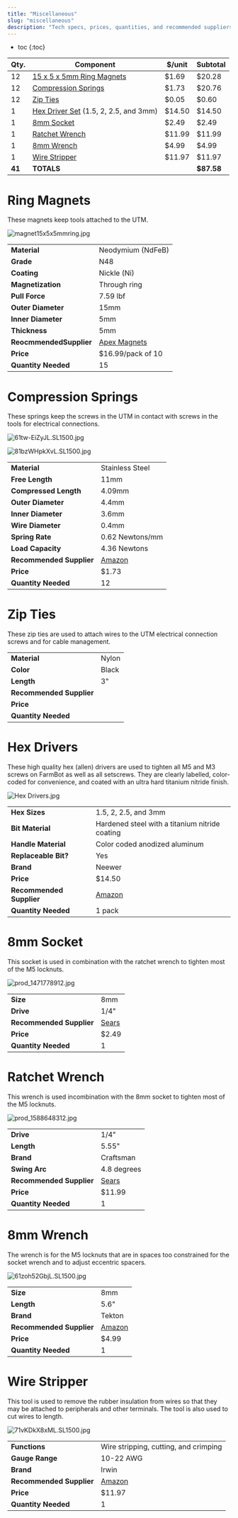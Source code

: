```yaml
---
title: "Miscellaneous"
slug: "miscellaneous"
description: "Tech specs, prices, quantities, and recommended suppliers for the miscellaneous components in FarmBot Genesis"
---
```


* toc
{:toc}


|Qty.                          |Component                     |$/unit                        |Subtotal                      |
|------------------------------|------------------------------|------------------------------|------------------------------|
|12                            |[15 x 5 x 5mm Ring Magnets](#ring-magnets)|$1.69                         |$20.28
|12                            |[Compression Springs](#compression-springs)|$1.73                         |$20.76
|12                            |[Zip Ties](#zip-ties) |$0.05                         |$0.60
|1                             |[Hex Driver Set](#hex-drivers) (1.5, 2, 2.5, and 3mm)|$14.50                        |$14.50
|1                             |[8mm Socket](#8mm-socket)|$2.49                         |$2.49
|1                             |[Ratchet Wrench](#ratchet-wrench)|$11.99                        |$11.99
|1                             |[8mm Wrench](#8mm-wrench)|$4.99                         |$4.99
|1                             |[Wire Stripper](#wire-stripper)|$11.97                        |$11.97
|**41**                        |**TOTALS**                    |                              |**$87.58**

# Ring Magnets
These magnets keep tools attached to the UTM.

![magnet15x5x5mmring.jpg](_images/magnet15x5x5mmring.jpg)



|                              |                              |
|------------------------------|------------------------------|
|**Material**                  |Neodymium (NdFeB)
|**Grade**                     |N48
|**Coating**                   |Nickle (Ni)
|**Magnetization**             |Through ring
|**Pull Force**                |7.59 lbf
|**Outer Diameter**            |15mm
|**Inner Diameter**            |5mm
|**Thickness**                 |5mm
|**ReocmmendedSupplier**       |[Apex Magnets](https://www.apexmagnets.com/15-x-5-x-5mm-rings)
|**Price**                     |$16.99/pack of 10
|**Quantity Needed**           |15

# Compression Springs
These springs keep the screws in the UTM in contact with screws in the tools for electrical connections.

![61tw-EiZyJL._SL1500_.jpg](_images/EiZyJL._SL1500_.jpg)



![81bzWHpkXvL._SL1500_.jpg](_images/81bzWHpkXvL._SL1500_.jpg)



|                              |                              |
|------------------------------|------------------------------|
|**Material**                  |Stainless Steel
|**Free Length**               |11mm
|**Compressed Length**         |4.09mm
|**Outer Diameter**            |4.4mm
|**Inner Diameter**            |3.6mm
|**Wire Diameter**             |0.4mm
|**Spring Rate**               |0.62 Newtons/mm
|**Load Capacity**             |4.36 Newtons
|**Recommended Supplier**      |[Amazon](https://smile.amazon.com/gp/product/B005S4HP6K/)
|**Price**                     |$1.73
|**Quantity Needed**           |12

# Zip Ties
These zip ties are used to attach wires to the UTM electrical connection screws and for cable management.





|                              |                              |
|------------------------------|------------------------------|
|**Material**                  |Nylon
|**Color**                     |Black
|**Length**                    |3"
|**Recommended Supplier**      |
|**Price**                     |
|**Quantity Needed**           |

# Hex Drivers
These high quality hex (allen) drivers are used to tighten all M5 and M3 screws on FarmBot as well as all setscrews. They are clearly labelled, color-coded for convenience, and coated with an ultra hard titanium nitride finish.

![Hex Drivers.jpg](_images/Hex_Drivers.jpg)



|                              |                              |
|------------------------------|------------------------------|
|**Hex Sizes**                 |1.5, 2, 2.5, and 3mm
|**Bit Material**              |Hardened steel with a titanium nitride coating
|**Handle Material**           |Color coded anodized aluminum
|**Replaceable Bit?**          |Yes
|**Brand**                     |Neewer
|**Price**                     |$14.50
|**Recommended Supplier**      |[Amazon](http://www.amazon.com/NEEWER%C2%AE-Titanium-Nitride-Driver-Wrench/dp/B00CP2GGBI/ref=sr_1_2?ie=UTF8&qid=1461476878&sr=8-2&keywords=hex+drivers)
|**Quantity Needed**           |1 pack

# 8mm Socket
This socket is used in combination with the ratchet wrench to tighten most of the M5 locknuts.

![prod_1471778912.jpg](_images/prod_1471778912.jpg)



|                              |                              |
|------------------------------|------------------------------|
|**Size**                      |8mm
|**Drive**                     |1/4"
|**Recommended Supplier**      |[Sears](http://www.sears.com/craftsman-socket-1-4-dr-8mm-6pt/p-00934604000P?prdNo=1&blockNo=1&blockType=G1)
|**Price**                     |$2.49
|**Quantity Needed**           |1

# Ratchet Wrench
This wrench is used incombination with the 8mm socket to tighten most of the M5 locknuts.

![prod_1588648312.jpg](_images/prod_1588648312.jpg)



|                              |                              |
|------------------------------|------------------------------|
|**Drive**                     |1/4"
|**Length**                    |5.55"
|**Brand**                     |Craftsman
|**Swing Arc**                 |4.8 degrees
|**Recommended Supplier**      |[Sears](http://www.sears.com/craftsman-1-4inch-drive-75-tooth-full-polish-ratchet/p-00902072000P?rrec=true)
|**Price**                     |$11.99
|**Quantity Needed**           |1

# 8mm Wrench
The wrench is for the M5 locknuts that are in spaces too constrained for the socket wrench and to adjust eccentric spacers.

![61zoh52GbjL._SL1500_.jpg](_images/61zoh52GbjL._SL1500_.jpg)



|                              |                              |
|------------------------------|------------------------------|
|**Size**                      |8mm
|**Length**                    |5.6"
|**Brand**                     |Tekton
|**Recommended Supplier**      |[Amazon](https://smile.amazon.com/TEKTON-18277-Polished-Combination-Wrench/dp/B00Q01O86K/ref=sr_1_1?ie=UTF8&qid=1465624404&sr=8-1&keywords=8mm+wrench)
|**Price**                     |$4.99
|**Quantity Needed**           |1

# Wire Stripper
This tool is used to remove the rubber insulation from wires so that they may be attached to peripherals and other terminals. The tool is also used to cut wires to length.

![71vKDkX8xML._SL1500_.jpg](_images/71vKDkX8xML._SL1500_.jpg)



|                              |                              |
|------------------------------|------------------------------|
|**Functions**                 |Wire stripping, cutting, and crimping
|**Gauge Range**               |10-22 AWG
|**Brand**                     |Irwin
|**Recommended Supplier**      |[Amazon](https://smile.amazon.com/Tools-VISE-GRIP-Stripper-Crimper-2078309/dp/B000JNNWQ2/ref=sr_1_2?s=hi&ie=UTF8&qid=1465631297&sr=1-2&keywords=wire+stripper)
|**Price**                     |$11.97
|**Quantity Needed**           |1

